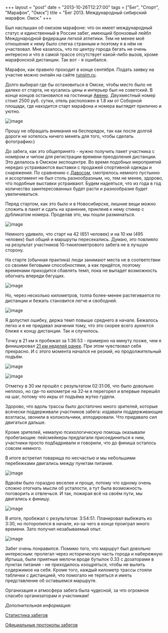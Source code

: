 +++
layout = "post"
date = "2013-10-26T12:27:00"
tags = ["Бег", "Спорт", "Марафон", "Омск"]
title = "Бег 2013. Международный сибирский марафон. Омск."
+++

Был наслышан об омском марафоне: что он имеет международный статус и единственный в России забег, имеющий бронзовый лейбл Международной федерации легкой атлетики. Тем не менее моё отношение к нему было слегка странным и поэтому я в нём не участвовал. Мне казалось, что по центру города бегать не очень интересно и что в самой трассе отсутствует какой-либо вызов, кроме марафонской дистанции. Так вот - я ошибался.

Марафон, как правило проходит в конце сентября. Подать заявку на участие можно онлайн на сайте [runsim.ru](http://runsim.ru/sim).

Долго выбирал где бы остановиться в Омске, чтобы место было не далеко от старта, не кусались цены и интерьер был не советский. В конце концов остановился на гостинице [Авеню](http://www.booking.com/hotel/ru/avenue.ru.html). Двухместный номер стоил 2500 руб. сутки, отель расположен в 1.8 км от Соборной площади, где находится старт марафона и номера выглядят прилично и уютно.

![image](/images/c6df0623cc9bb7aecb2b36f252e5da58252d3084738dbb76b87ff4e1a96c1447.jpg)

Прошу не обращать внимания на беспорядок, так как после долгой дороги не хотелось ничего менять для того, чтобы сделать фотографию:)

До забега, как это общепринято - нужно получить пакет участника с номером и чипом для регистрации времени преодоления дистанции. Это делалось в Омском экспоцентре. Во время подобных мероприятий нередко устраиваются выставки с продажей спортивной одежды и снаряжения. По сравнению с [Давосом](http://theuniversearound.tumblr.com/post/46657613241/swissalpine-2012-davos), смотрелось немного пустынно и ассортимент не был столь разнообразным, но, тем не менее, здорово, что подобные выставки устраивают. Будем надеяться, что из года в год количество заинтересованных будет расти и разнообразие будет увеличиваться.

Перед стартом, как это было и в Новосибирске, лишние вещи можно сложить в пакет и сдать на хранение, приклеив к нему стикер с дубликатом номера. Проделав это, мы пошли разминаться.

![image](/images/f66c69d5e37278bc46ae62e8d1a7c2ec503e2e71ed5f8c0c1babc091577add98.jpg)

Немного удивило, что старт на 42 (651 человек) и на 10 км (495 человек) был общий и маршруты пересекались. Думаю, это повлияло на результат участников 10-тикилометрового забега не в лучшую сторону.

На старте (обычная практика) люди занимают места не в соответствии со своими беговыми способностями, а как придётся, поэтому временами приходится сбавлять темп, пока не выпадет возможность обогнать впереди бегущих.

![image](/images/8affddb3cee5b1c1d895dad6e465e82150ea73257ffcae063eb5b751e70c4708.jpg)

Но, через несколько километров, толпа более-менее растягивается по дистанции и бежать становится легче и свободней.

![image](/images/6a9d615eaf76fc5577be17a9474a5409b10393a0bae3d22ae03d266d08cb2225.jpg)

Я допустил ошибку, держа темп повыше среднего в начале. Бежалось легко и я не придавал значения тому, что это скорее всего аукнется ближе к концу дистанции. Так и случилось.

Точку в 21 км я пробежал за 1:36:53 - примерно на минуту позже, чем я финишировал [21 км неделей ранее](http://theuniversearound.tumblr.com/post/62998350409/2013). При этом чувствовал себя прекрасно. И с этого момента начался не резкий, но продолжительный подъём.

![image](/images/93bb53a747135720256d82d8d5542220d4484adcc38eed7721bf1cc679fd0529.jpg)

![image](/images/a2d6e46e6ba97be1c134637ac7e547255d563660f9219a2becf7424c3dabfa9d.jpg)

Отметку в 30 км прошёл с результатом 02:31:06, что было довольно неплохо, но где-то километре на 32-м я перегорел и впервые перешёл на шаг, потому что икры от подъёма жутко гудели.

Здорово, что вдоль трассы было достаточно много зрителей, которые всячески поддерживали участников забега: издавали поддерживающие возгласы, звонили в колокольчики, аплодировали. Что придавало сил двигаться дальше.

Кроме зрителей, немалую психологическую помощь оказывали пробегающие: пейсмейкеры предлагали присоединиться к ним, участники просто подбадривали и говорили, что до финиша осталось совсем немного. 

В итоге встретил товарища по несчастью и мы небольшими перебежками двигались между пунктам питания. 

![image](/images/b13c6a100dfdc835f04a81b8edff51b33538ce7acc43abaf3e2b1639ee50a9b4.jpg)

Вдвоём было гораздно веселее и проще, потому что одному очень сложно отогнать мысли об усталости, а тут была возможность поговорить и отвлечься. И так, пожирая всё на своём пути, мы двигались к финишу.

![image](/images/5b61abb88220352758cf61e4aebcf976be159bf8b29b3413588a3e5ccc69a124.jpg)

В итоге, пробежал с результатом: 3:54:51. Планировал выбежать из 3:30, но поторопился в начале, из-за чего в конце проиграл много времени. Зато получил незабываемый опыт.

![image](/images/dea325f4a3d8090142ab1909de886c955f296af94491c87f9521bf2b574fa02d.jpg)

Забег очень понравился. Помимо того, что маршрут был довольно интересным: пролегал через историческую часть города и набережную Иртыша, были приятные мелочи вроде бутылок 0.33 с дозаторами в пунктах питания - не приходилось изощряться, чтобы не вылить содержимое на себя. Кроме того, каждый километр трассы стояли таблички с дистанцией, что помогало не теряться и иметь представление об оставшемся маршруте.

Организация и атмосфера забега была чудесной, за что огромное спасибо организаторам и участникам!

*Дополнительная информация:*

[Статистика забегов](http://www.runsim.ru/sim/participants/statistika/2013)

[Официальные протоколы забегов](http://www.runsim.ru/sim/participants/ofitsialnye-protokoly)